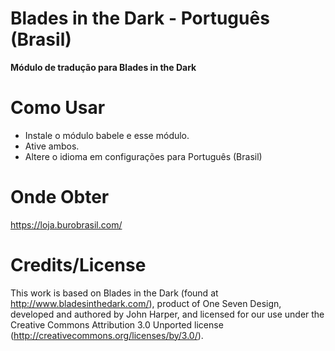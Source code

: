 # Blades in the Dark - Português (Brasil)
<b>Módulo de tradução para Blades in the Dark</b>

# Como Usar

- Instale o módulo babele e esse módulo.
- Ative ambos.
- Altere o idioma em configurações para Português (Brasil)

# Onde Obter
https://loja.burobrasil.com/

# Credits/License   
This work is based on Blades in the Dark (found at http://www.bladesinthedark.com/), product of One Seven Design, developed and authored by John Harper, and licensed for our use under the Creative Commons Attribution 3.0 Unported license (http://creativecommons.org/licenses/by/3.0/).
